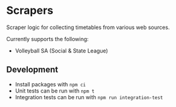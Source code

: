 # Scrapers

Scraper logic for collecting timetables from various web sources.

Currently supports the following:

- Volleyball SA (Social & State League)

## Development

 - Install packages with `npm ci`
 - Unit tests can be run with `npm t`
 - Integration tests can be run with `npm run integration-test`
